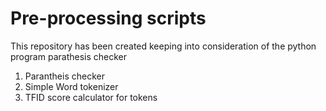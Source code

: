# Pre-processing scripts
This repository has been created keeping into consideration of the python program parathesis checker
1. Parantheis checker
2. Simple Word tokenizer
3. TFID score calculator for tokens
